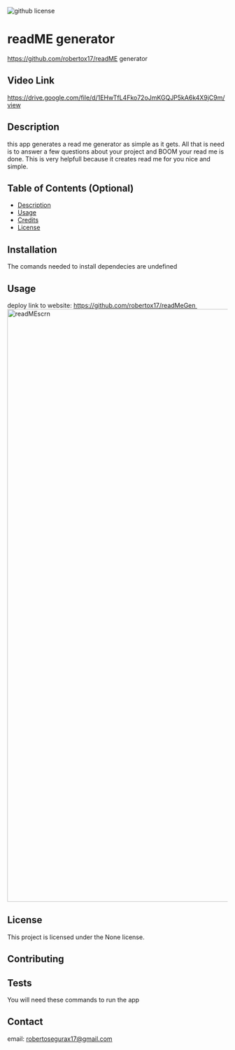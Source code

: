 ![github license](https://img.shields.io/badge/license-None-blue.svg)
  # readME generator 
  https://github.com/robertox17/readME generator
  ## Video Link 
  https://drive.google.com/file/d/1EHwTfL4Fko72oJmKGQJP5kA6k4X9jC9m/view 
  ## Description
  this app generates a read me generator as simple as it gets. All that is need is to answer a few questions about your project and BOOM your read me is done. This is very helpfull because it creates read me for you nice and simple.
  

  ## Table of Contents (Optional)
  - [Description](#Description)
  - [Usage](#usage)
  - [Credits](#credits)
  - [License](#license)
  
  ## Installation
  
  The comands needed to install dependecies are undefined
  
  ## Usage
  deploy link to website:  https://github.com/robertox17/readMeGen  
 <img width="1352" alt="readMEscrn" src="https://user-images.githubusercontent.com/108193561/189251524-2038a977-91dd-4fb2-9489-d1437e256f36.png">

  
  ## License 
  
  This project is licensed under the None license.
  

  ## Contributing 
  
  
  ## Tests
  
  You will need these commands to run the app 

  ## Contact 

  email: robertosegurax17@gmail.com
